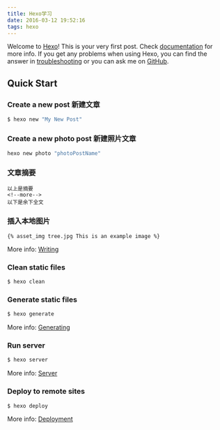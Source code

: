 ```yaml
---
title: Hexo学习
date: 2016-03-12 19:52:16
tags: hexo
---
```

Welcome to [Hexo](https://hexo.io/)! This is your very first post. Check [documentation](https://hexo.io/docs/) for more info. If you get any problems when using Hexo, you can find the answer in [troubleshooting](https://hexo.io/docs/troubleshooting.html) or you can ask me on [GitHub](https://github.com/hexojs/hexo/issues).

## Quick Start

### Create a new post   新建文章

``` bash
$ hexo new "My New Post"
```

<!--more-->

### Create a new photo post   新建照片文章

``` bash
hexo new photo "photoPostName"
```


### 文章摘要

```
以上是摘要
<!--more-->
以下是余下全文
```


### 插入本地图片

```
{% asset_img tree.jpg This is an example image %}
```


More info: [Writing](https://hexo.io/docs/writing.html)





### Clean static files

``` bash
$ hexo clean
```


### Generate static files

``` bash
$ hexo generate
```

More info: [Generating](https://hexo.io/docs/generating.html)

### Run server

``` bash
$ hexo server
```

More info: [Server](https://hexo.io/docs/server.html)

### Deploy to remote sites

``` bash
$ hexo deploy
```

More info: [Deployment](https://hexo.io/docs/deployment.html)
